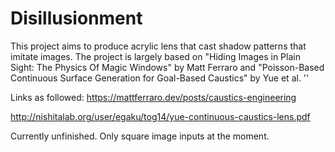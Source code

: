 # Disillusionment
This project aims to produce acrylic lens that cast shadow patterns that imitate images. The project is largely based on "Hiding Images in Plain Sight: The Physics Of Magic Windows" by Matt Ferraro and "Poisson-Based Continuous Surface Generation for Goal-Based Caustics" by Yue et al. ''

Links as followed: 
https://mattferraro.dev/posts/caustics-engineering

http://nishitalab.org/user/egaku/tog14/yue-continuous-caustics-lens.pdf

Currently unfinished. Only square image inputs at the moment. 
